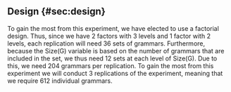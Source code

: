 ## Design {#sec:design}

To gain the most from this experiment, we have elected to use a factorial design. Thus, since we have 2 factors with 3 levels and 1 factor with 2 levels, each replication will need 36 sets of grammars. Furthermore, because the Size(G) variable is based on the number of grammars that are included in the set, we thus need 12 sets at each level of Size(G). Due to this, we need 204 grammars per replication. To gain the most from this experiment we will conduct 3 replications of the experiment, meaning that we require 612 individual grammars.
